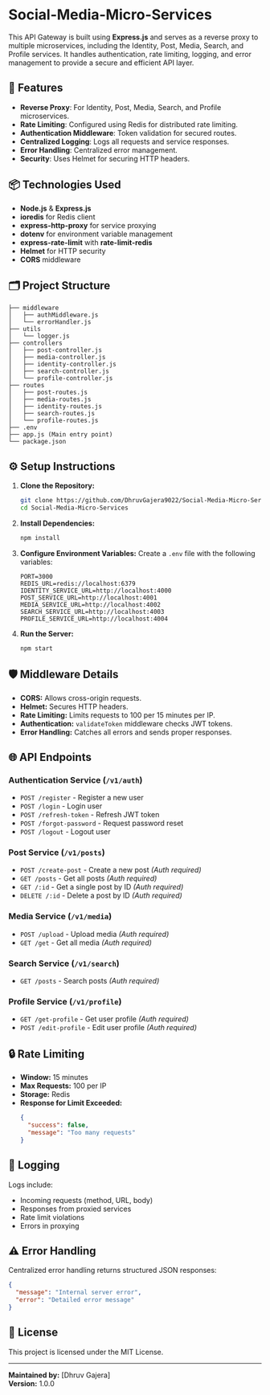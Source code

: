 # Social-Media-Micro-Services

This API Gateway is built using **Express.js** and serves as a reverse proxy to multiple microservices, including the Identity, Post, Media, Search, and Profile services. It handles authentication, rate limiting, logging, and error management to provide a secure and efficient API layer.

## 🚀 Features

- **Reverse Proxy**: For Identity, Post, Media, Search, and Profile microservices.
- **Rate Limiting**: Configured using Redis for distributed rate limiting.
- **Authentication Middleware**: Token validation for secured routes.
- **Centralized Logging**: Logs all requests and service responses.
- **Error Handling**: Centralized error management.
- **Security**: Uses Helmet for securing HTTP headers.

## 📦 Technologies Used

- **Node.js** & **Express.js**
- **ioredis** for Redis client
- **express-http-proxy** for service proxying
- **dotenv** for environment variable management
- **express-rate-limit** with **rate-limit-redis**
- **Helmet** for HTTP security
- **CORS** middleware

## 🗂️ Project Structure

```
├── middleware
│   ├── authMiddleware.js
│   └── errorHandler.js
├── utils
│   └── logger.js
├── controllers
│   ├── post-controller.js
│   ├── media-controller.js
│   ├── identity-controller.js
│   ├── search-controller.js
│   └── profile-controller.js
├── routes
│   ├── post-routes.js
│   ├── media-routes.js
│   ├── identity-routes.js
│   ├── search-routes.js
│   └── profile-routes.js
├── .env
├── app.js (Main entry point)
└── package.json
```

## ⚙️ Setup Instructions

1. **Clone the Repository:**

   ```bash
   git clone https://github.com/DhruvGajera9022/Social-Media-Micro-Services.git
   cd Social-Media-Micro-Services
   ```

2. **Install Dependencies:**

   ```bash
   npm install
   ```

3. **Configure Environment Variables:**
   Create a `.env` file with the following variables:

   ```env
   PORT=3000
   REDIS_URL=redis://localhost:6379
   IDENTITY_SERVICE_URL=http://localhost:4000
   POST_SERVICE_URL=http://localhost:4001
   MEDIA_SERVICE_URL=http://localhost:4002
   SEARCH_SERVICE_URL=http://localhost:4003
   PROFILE_SERVICE_URL=http://localhost:4004
   ```

4. **Run the Server:**

   ```bash
   npm start
   ```

## 🛡️ Middleware Details

- **CORS:** Allows cross-origin requests.
- **Helmet:** Secures HTTP headers.
- **Rate Limiting:** Limits requests to 100 per 15 minutes per IP.
- **Authentication:** `validateToken` middleware checks JWT tokens.
- **Error Handling:** Catches all errors and sends proper responses.

## 🌐 API Endpoints

### **Authentication Service** (`/v1/auth`)

- `POST /register` - Register a new user
- `POST /login` - Login user
- `POST /refresh-token` - Refresh JWT token
- `POST /forgot-password` - Request password reset
- `POST /logout` - Logout user

### **Post Service** (`/v1/posts`)

- `POST /create-post` - Create a new post _(Auth required)_
- `GET /posts` - Get all posts _(Auth required)_
- `GET /:id` - Get a single post by ID _(Auth required)_
- `DELETE /:id` - Delete a post by ID _(Auth required)_

### **Media Service** (`/v1/media`)

- `POST /upload` - Upload media _(Auth required)_
- `GET /get` - Get all media _(Auth required)_

### **Search Service** (`/v1/search`)

- `GET /posts` - Search posts _(Auth required)_

### **Profile Service** (`/v1/profile`)

- `GET /get-profile` - Get user profile _(Auth required)_
- `POST /edit-profile` - Edit user profile _(Auth required)_

## 🔒 Rate Limiting

- **Window:** 15 minutes
- **Max Requests:** 100 per IP
- **Storage:** Redis
- **Response for Limit Exceeded:**
  ```json
  {
    "success": false,
    "message": "Too many requests"
  }
  ```

## 📝 Logging

Logs include:

- Incoming requests (method, URL, body)
- Responses from proxied services
- Rate limit violations
- Errors in proxying

## ⚠️ Error Handling

Centralized error handling returns structured JSON responses:

```json
{
  "message": "Internal server error",
  "error": "Detailed error message"
}
```

## 📄 License

This project is licensed under the MIT License.

---

**Maintained by:** [Dhruv Gajera]  
**Version:** 1.0.0
